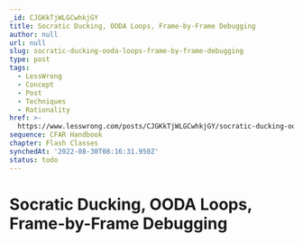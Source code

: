 ```yaml
---
_id: CJGKkTjWLGCwhkjGY
title: Socratic Ducking, OODA Loops, Frame-by-Frame Debugging
author: null
url: null
slug: socratic-ducking-ooda-loops-frame-by-frame-debugging
type: post
tags:
  - LessWrong
  - Concept
  - Post
  - Techniques
  - Rationality
href: >-
  https://www.lesswrong.com/posts/CJGKkTjWLGCwhkjGY/socratic-ducking-ooda-loops-frame-by-frame-debugging
sequence: CFAR Handbook
chapter: Flash Classes
synchedAt: '2022-08-30T08:16:31.950Z'
status: todo
---
```


# Socratic Ducking, OODA Loops, Frame-by-Frame Debugging
